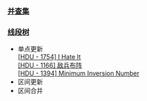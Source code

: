 ### [并查集](./并查集)
### [线段树](./线段树)
* 单点更新  
    [[HDU - 1754] I Hate It](./线段树/单点更新/I_Hate_It.md)  
    [[HDU - 1166] 敌兵布阵](./线段树/单点更新/敌兵布阵.md)  
    [[HDU - 1394] Minimum Inversion Number](./线段树/单点更新/Minimum_Inversion_Number.md)  
* 区间更新
* 区间合并
